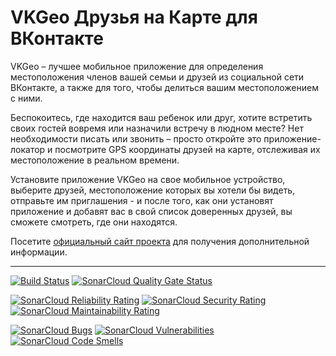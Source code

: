 # VKGeo Друзья на Карте для ВКонтакте

VKGeo  –  лучшее мобильное приложение для определения местоположения членов
вашей  семьи и друзей из социальной сети ВКонтакте, а также для того, чтобы
делиться вашим местоположением с ними.

Беспокоитесь,  где  находится  ваш ребенок или друг, хотите встретить своих
гостей  вовремя  или  назначили  встречу  в людном месте? Нет необходимости
писать  или  звонить  – просто откройте это приложение-локатор и посмотрите
GPS  координаты  друзей  на  карте, отслеживая их местоположение в реальном
времени.

Установите  приложение VKGeo на свое мобильное устройство, выберите друзей,
местоположение  которых  вы  хотели бы видеть, отправьте им приглашения - и
после  того,  как  они  установят  приложение  и  добавят вас в свой список
доверенных друзей, вы сможете смотреть, где они находятся.

Посетите   [официальный  сайт  проекта](https://vkgeo.sourceforge.io/)  для
получения дополнительной информации.

---

[![Build Status](https://github.com/vkgeo/vkgeo-android/actions/workflows/build.yml/badge.svg?branch=master)](https://github.com/vkgeo/vkgeo-android/actions/workflows/build.yml)
[![SonarCloud Quality Gate Status](https://sonarcloud.io/api/project_badges/measure?project=vkgeo_vkgeo-android&metric=alert_status)](https://sonarcloud.io/dashboard?id=vkgeo_vkgeo-android)

[![SonarCloud Reliability Rating](https://sonarcloud.io/api/project_badges/measure?project=vkgeo_vkgeo-android&metric=reliability_rating)](https://sonarcloud.io/dashboard?id=vkgeo_vkgeo-android)
[![SonarCloud Security Rating](https://sonarcloud.io/api/project_badges/measure?project=vkgeo_vkgeo-android&metric=security_rating)](https://sonarcloud.io/dashboard?id=vkgeo_vkgeo-android)
[![SonarCloud Maintainability Rating](https://sonarcloud.io/api/project_badges/measure?project=vkgeo_vkgeo-android&metric=sqale_rating)](https://sonarcloud.io/dashboard?id=vkgeo_vkgeo-android)

[![SonarCloud Bugs](https://sonarcloud.io/api/project_badges/measure?project=vkgeo_vkgeo-android&metric=bugs)](https://sonarcloud.io/dashboard?id=vkgeo_vkgeo-android)
[![SonarCloud Vulnerabilities](https://sonarcloud.io/api/project_badges/measure?project=vkgeo_vkgeo-android&metric=vulnerabilities)](https://sonarcloud.io/dashboard?id=vkgeo_vkgeo-android)
[![SonarCloud Code Smells](https://sonarcloud.io/api/project_badges/measure?project=vkgeo_vkgeo-android&metric=code_smells)](https://sonarcloud.io/dashboard?id=vkgeo_vkgeo-android)
